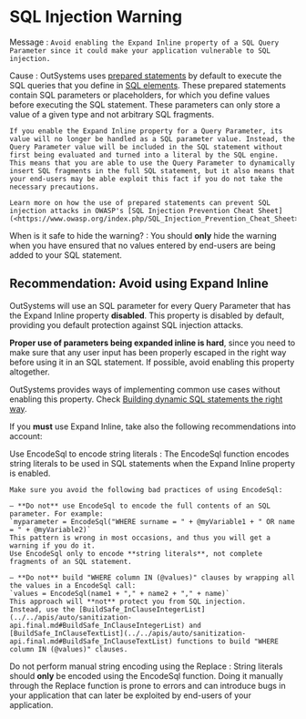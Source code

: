 # SQL Injection Warning

Message
:   `Avoid enabling the Expand Inline property of a SQL Query Parameter since it could make your application vulnerable to SQL injection.`

Cause
:   OutSystems uses [prepared statements](<https://en.wikipedia.org/wiki/Prepared_statement>) by default to execute the SQL queries that you define in [SQL elements](<../../../develop/data/query/sql.md>). These prepared statements contain SQL parameters or placeholders, for which you define values before executing the SQL statement. These parameters can only store a value of a given type and not arbitrary SQL fragments.

    If you enable the Expand Inline property for a Query Parameter, its value will no longer be handled as a SQL parameter value. Instead, the Query Parameter value will be included in the SQL statement without first being evaluated and turned into a literal by the SQL engine. This means that you are able to use the Query Parameter to dynamically insert SQL fragments in the full SQL statement, but it also means that your end-users may be able exploit this fact if you do not take the necessary precautions.
    
    Learn more on how the use of prepared statements can prevent SQL injection attacks in OWASP's [SQL Injection Prevention Cheat Sheet](<https://www.owasp.org/index.php/SQL_Injection_Prevention_Cheat_Sheet>). 

When is it safe to hide the warning?
:   You should **only** hide the warning when you have ensured that no values entered by end-users are being added to your SQL statement. 

## Recommendation: Avoid using Expand Inline

OutSystems will use an SQL parameter for every Query Parameter that has the Expand Inline property **disabled**. This property is disabled by default, providing you default protection against SQL injection attacks.

**Proper use of parameters being expanded inline is hard**, since you need to make sure that any user input has been properly escaped in the right way before using it in an SQL statement. If possible, avoid enabling this property altogether. 

<div class="info" markdown="1">

OutSystems provides ways of implementing common use cases without enabling this property. Check [Building dynamic SQL statements the right way](<https://success.outsystems.com/Documentation/Best_Practices/Building_dynamic_SQL_statements_the_right_way>).

</div>

If you **must** use Expand Inline, take also the following recommendations into account:

Use EncodeSql to encode string literals
:   The EncodeSql function encodes string literals to be used in SQL statements when the Expand Inline property is enabled.

    Make sure you avoid the following bad practices of using EncodeSql:

    — **Do not** use EncodeSql to encode the full contents of an SQL parameter. For example:  
    `myparameter = EncodeSql("WHERE surname = " + @myVariable1 + " OR name = " + @myVariable2)`  
    This pattern is wrong in most occasions, and thus you will get a warning if you do it.  
    Use EncodeSql only to encode **string literals**, not complete fragments of an SQL statement. 

    — **Do not** build "WHERE column IN (@values)" clauses by wrapping all the values in a EncodeSql call:  
    `values = EncodeSql(name1 + "," + name2 + "," + name)`  
    This approach will **not** protect you from SQL injection.  
    Instead, use the [BuildSafe_InClauseIntegerList](../../apis/auto/sanitization-api.final.md#BuildSafe_InClauseIntegerList) and [BuildSafe_InClauseTextList](../../apis/auto/sanitization-api.final.md#BuildSafe_InClauseTextList) functions to build "WHERE column IN (@values)" clauses.
    

Do not perform manual string encoding using the Replace
:   String literals should **only** be encoded using the EncodeSql function. Doing it manually through the Replace function is prone to errors and can introduce bugs in your application that can later be exploited by end-users of your application.
